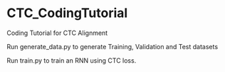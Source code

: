 # CTC_CodingTutorial
Coding Tutorial for CTC Alignment 


Run generate_data.py to generate Training, Validation and Test datasets

Run train.py to train an RNN using CTC loss.
